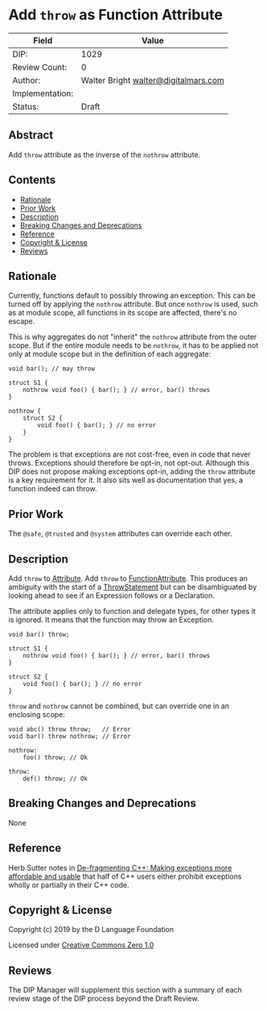 # Add `throw` as Function Attribute

| Field           | Value                                                           |
|-----------------|-----------------------------------------------------------------|
| DIP:            | 1029                                                            |
| Review Count:   | 0                                                               |
| Author:         | Walter Bright walter@digitalmars.com                            |
| Implementation: |                                                                 |
| Status:         | Draft                                                           |

## Abstract

Add `throw` attribute as the inverse of the `nothrow` attribute.


## Contents
* [Rationale](#rationale)
* [Prior Work](#prior-work)
* [Description](#description)
* [Breaking Changes and Deprecations](#breaking-changes-and-deprecations)
* [Reference](#reference)
* [Copyright & License](#copyright--license)
* [Reviews](#reviews)

## Rationale

Currently, functions default to possibly throwing an exception. This can be turned
off by applying the `nothrow` attribute. But once `nothrow` is used, such as at module
scope, all functions in its scope are affected, there's no escape.

This is why aggregates do not "inherit" the `nothrow` attribute from the outer scope.
But if the entire module needs to be `nothrow`, it has to be applied not only at module
scope but in the definition of each aggregate:

```
void bar(); // may throw

struct S1 {
    nothrow void foo() { bar(); } // error, bar() throws
}

nothrow {
    struct S2 {
        void foo() { bar(); } // no error
    }
}
```

The problem is that exceptions are not cost-free, even in code that never throws. Exceptions
should therefore be opt-in, not opt-out. Although this DIP does not propose making exceptions
opt-in, adding the `throw` attribute is a key requirement for it. It also sits well as documentation
that yes, a function indeed can throw.


## Prior Work

The `@safe`, `@trusted` and `@system` attributes can override each other.


## Description

Add `throw` to [Attribute](https://dlang.org/spec/attribute.html#Attribute).
Add `throw` to [FunctionAttribute](https://dlang.org/spec/function.html#FunctionAttribute).
This produces an ambiguity with the start of a
[ThrowStatement](https://dlang.org/spec/statement.html#throw-statement)
but can be disambiguated by looking ahead to see if an Expression follows or a Declaration.

The attribute applies only to function and delegate types, for other types it is ignored.
It means that the function may throw an Exception.

```
void bar() throw;

struct S1 {
    nothrow void foo() { bar(); } // error, bar() throws
}

struct S2 {
    void foo() { bar(); } // no error
}
```

`throw` and `nothrow` cannot be combined, but can override one in an enclosing scope:

```
void abc() throw throw;   // Error
void bar() throw nothrow; // Error

nothrow:
    foo() throw; // Ok

throw:
    def() throw; // Ok
```


## Breaking Changes and Deprecations

None


## Reference

Herb Sutter notes in
[De-fragmenting C++: Making exceptions more affordable and usable](https://www.youtube.com/watch?v=os7cqJ5qlzo)
that half of C++ users either prohibit exceptions wholly or partially in their C++ code.


## Copyright & License
Copyright (c) 2019 by the D Language Foundation

Licensed under [Creative Commons Zero 1.0](https://creativecommons.org/publicdomain/zero/1.0/legalcode.txt)

## Reviews
The DIP Manager will supplement this section with a summary of each review stage
of the DIP process beyond the Draft Review.
